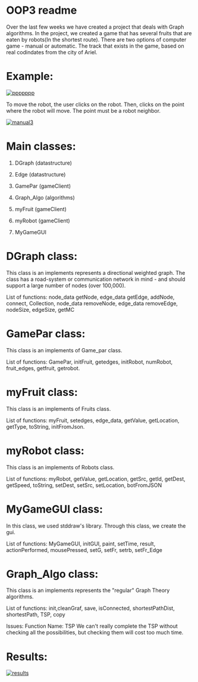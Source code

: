 # OOP3 readme
Over the last few weeks we have created a project that deals with Graph algorithms. In the project, we created a game that has several fruits that are eaten by robots(In the shortest route). There are two options of computer game - manual or automatic. The track that exists in the game, based on real codindates from the city of Ariel.

# **Example:**


<a href="https://ibb.co/7YC8XFw"><img src="https://i.ibb.co/tmKk457/ppppppp.png" alt="ppppppp" border="0"></a>

To move the robot, the user clicks on the robot. Then, clicks on the point where the robot will move. The point must be a robot neighbor.

<a href="http://www.siz.co.il/"><img src="http://up419.siz.co.il/up3/tohahq0mtyz0.png" border="0" alt="manual3" /></a>

# Main classes:
1. DGraph (datastructure)

2. Edge (datastructure)

3. GamePar (gameClient)

4. Graph_Algo (algorithms)

5. myFruit (gameClient)

6. myRobot (gameClient)

7. MyGameGUI




# DGraph class: 
This class is an implements represents a directional weighted graph. The class has a road-system or communication network in mind - and should support a large number of nodes (over 100,000).


List of functions:
node_data getNode, edge_data getEdge, addNode, connect, Collection, node_data removeNode, edge_data removeEdge, nodeSize, edgeSize, getMC

 
# GamePar class:
This class is an implements of Game_par class.

List of functions:
GamePar, initFruit, getedges, initRobot, numRobot, fruit_edges, getfruit, getrobot.


# myFruit class:

This class is an implements of Fruits class.

List of functions:
myFruit, setedges, edge_data, getValue, getLocation, getType, toString, initFromJson.



# myRobot class:

This class is an implements of Robots class.

List of functions:
myRobot, getValue, getLocation, getSrc, getId, getDest, getSpeed, toString, setDest, setSrc, setLocation, botFromJSON




# MyGameGUI class: 
In this class, we used stddraw's library. Through this class, we create the gui.

List of functions:
MyGameGUI, initGUI, paint, setTime, result, actionPerformed, mousePressed, setG, setFr, setrb, setFr_Edge



# Graph_Algo class: 

This class is an implements represents the "regular" Graph Theory algorithms.

List of functions:
init,cleanGraf, save, isConnected, shortestPathDist, shortestPath, TSP, copy

Issues:
Function Name: TSP We can't really complete the TSP without checking all the possibilities, but checking them will cost too much time.

# **Results:**


<a href="http://www.siz.co.il/"><img src="http://up419.siz.co.il/up2/zbtugoukzdoo.png" border="0" alt="results" /></a>




